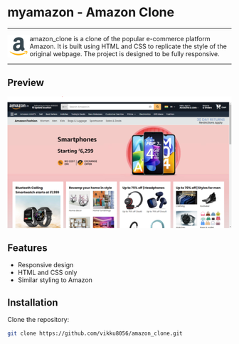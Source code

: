 # myamazon - Amazon Clone

---

<img src="https://github.com/vikku8056/Assets/blob/main/logo/amazon.png" height="50px" align="left">
amazon_clone is a clone of the popular e-commerce platform Amazon. It is built using HTML and CSS to replicate the style of the original webpage. The project is designed to be fully responsive.

---

## Preview

![myamazon Preview](https://github.com/vikku8056/Assets/blob/main/amazon_clone/output.png)

## Features

- Responsive design
- HTML and CSS only
- Similar styling to Amazon

## Installation

Clone the repository:

```bash
git clone https://github.com/vikku8056/amazon_clone.git
```
